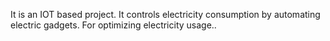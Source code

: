 It is an IOT based project. It controls electricity consumption by automating electric gadgets.
For optimizing electricity usage..

